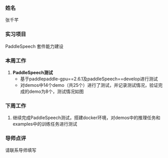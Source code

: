 ### 姓名

张千芊

### 实习项目

PaddleSpeech 套件能力建设

### 本周工作

1. **PaddleSpeech测试**
   * 基于paddlepaddle-gpu\==2.6.1及paddleSpeech\==develop进行测试
   * 对demos中14个demo（共25个）进行了测试，并记录测试情况，验证完成的demo为8个，测试情况如图

### 下周工作

1. 继续完成PaddleSpeech测试，搭建docker环境，对demos中的推理任务和examples中的训练任务进行测试

### 导师点评

请联系导师填写
